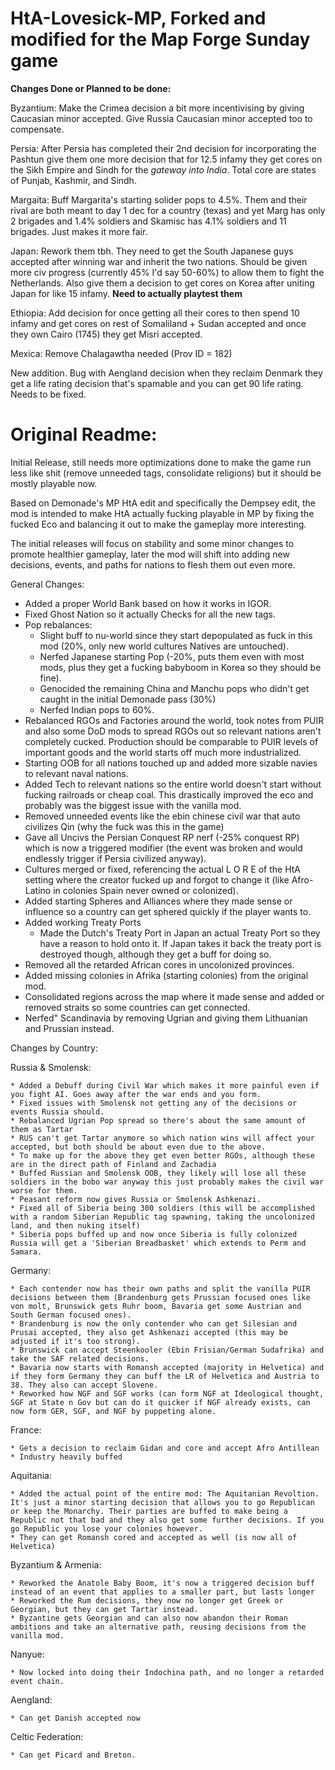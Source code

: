 # HtA-Lovesick-MP, Forked and modified for the Map Forge Sunday game
**Changes Done or Planned to be done:**

Byzantium: Make the Crimea decision a bit more incentivising by giving Caucasian minor accepted. Give Russia Caucasian minor accepted too to compensate.

Persia: After Persia has completed their 2nd decision for incorporating the Pashtun give them one more decision that for 12.5 infamy they get cores on the Sikh Empire and Sindh for the *gateway into India*. 
Total core are states of Punjab, Kashmir, and Sindh. 

Margaita: Buff Margarita's starting solider pops to 4.5%. Them and their rival are both meant to day 1 dec for a country (texas) and yet Marg has only 2 brigades and 1.4% soldiers and Skamisc has 4.1% soldiers and 11 brigades. Just makes it more fair. 

Japan: Rework them tbh. They need to get the South Japanese guys accepted after winning war and inherit the two nations. 
Should be given more civ progress (currently 45% I'd say 50-60%) to allow them to fight the Netherlands. 
Also give them a decision to get cores on Korea after uniting Japan for like 15 infamy. 
**Need to actually playtest them**

Ethiopia: 
Add decision for once getting all their cores to then spend 10 infamy and get cores on rest of Somaliland + Sudan accepted and once they own Cairo (1745) they get Misri accepted. 

Mexica: 
Remove Chalagawtha needed (Prov ID = 182)

New addition. Bug with Aengland decision when they reclaim Denmark they get a life rating decision that's spamable and you can get 90 life rating. Needs to be fixed.


# Original Readme:
Initial Release, still needs more optimizations done to make the game run less like shit (remove unneeded tags, consolidate religions) but it should be mostly playable now.

Based on Demonade's MP HtA edit and specifically the Dempsey edit, the mod is intended to make HtA actually fucking playable in MP by fixing the fucked Eco and balancing it out to make the gameplay more interesting.

The initial releases will focus on stability and some minor changes to promote healthier gameplay, later the mod will shift into adding new decisions, events, and paths for nations to flesh them out even more.

General Changes: 

* Added a proper World Bank based on how it works in IGOR.
* Fixed Ghost Nation so it actually Checks for all the new tags.
* Pop rebalances: 
	* Slight buff to nu-world since they start depopulated as fuck in this mod (20%, only new world cultures Natives are untouched). 
	* Nerfed Japanese starting Pop (-20%, puts them even with most mods, plus they get a fucking babyboom in Korea so they should be fine). 
	* Genocided the remaining China and Manchu pops who didn't get caught in the initial Demonade pass (30%)
	* Nerfed Indian pops to 60%.
* Rebalanced RGOs and Factories around the world, took notes from PUIR and also some DoD mods to spread RGOs out so relevant nations aren't completely cucked. Production should be comparable to PUIR levels of important goods and the world starts off much more industrialized.
* Starting OOB for all nations touched up and added more sizable navies to relevant naval nations.
* Added Tech to relevant nations so the entire world doesn't start without fucking railroads or cheap coal. This drastically improved the eco and probably was the biggest issue with the vanilla mod.
* Removed unneeded events like the ebin chinese civil war that auto civilizes Qin (why the fuck was this in the game)
* Gave all Uncivs the Persian Conquest RP nerf (-25% conquest RP) which is now a triggered modifier (the event was broken and would endlessly trigger if Persia civilized anyway).
* Cultures merged or fixed, referencing the actual L O R E of the HtA setting where the creator fucked up and forgot to change it (like Afro-Latino in colonies Spain never owned or colonized).
* Added starting Spheres and Alliances where they made sense or influence so a country can get sphered quickly if the player wants to.
* Added working Treaty Ports
	* Made the Dutch's Treaty Port in Japan an actual Treaty Port so they have a reason to hold onto it. If Japan takes it back the treaty port is destroyed though, although they get a buff for doing so.
* Removed all the retarded African cores in uncolonized provinces.
* Added missing colonies in Afrika (starting colonies) from the original mod.
* Consolidated regions across the map where it made sense and added or removed straits so some countries can get connected.
* Nerfed" Scandinavia by removing Ugrian and giving them Lithuanian and Prussian instead.


Changes by Country:

Russia & Smolensk:

	* Added a Debuff during Civil War which makes it more painful even if you fight AI. Goes away after the war ends and you form.
	* Fixed issues with Smolensk not getting any of the decisions or events Russia should.
	* Rebalanced Ugrian Pop spread so there's about the same amount of them as Tartar
	* RUS can't get Tartar anymore so which nation wins will affect your accepted, but both should be about even due to the above.
	* To make up for the above they get even better RGOs, although these are in the direct path of Finland and Zachadia
	* Buffed Russian and Smolensk OOB, they likely will lose all these soldiers in the bobo war anyway this just probably makes the civil war worse for them.
	* Peasant reform now gives Russia or Smolensk Ashkenazi.
	* Fixed all of Siberia being 300 soldiers (this will be accomplished with a random Siberian Republic tag spawning, taking the uncolonized land, and then nuking itself) 
	* Siberia pops buffed up and now once Siberia is fully colonized Russia will get a 'Siberian Breadbasket' which extends to Perm and Samara.

Germany:

	* Each contender now has their own paths and split the vanilla PUIR decisions between them (Brandenburg gets Prussian focused ones like von molt, Brunswick gets Ruhr boom, Bavaria get some Austrian and South German focused ones).
	* Brandenburg is now the only contender who can get Silesian and Prusai accepted, they also get Ashkenazi accepted (this may be adjusted if it's too strong).
	* Brunswick can accept Steenkooler (Ebin Frisian/German Sudafrika) and take the SAF related decisions.
	* Bavaria now starts with Romansh accepted (majority in Helvetica) and if they form Germany they can buff the LR of Helvetica and Austria to 38. They also can accept Slovene.
	* Reworked how NGF and SGF works (can form NGF at Ideological thought, SGF at State n Gov but can do it quicker if NGF already exists, can now form GER, SGF, and NGF by puppeting alone.
France:

	* Gets a decision to reclaim Gidan and core and accept Afro Antillean
	* Industry heavily buffed
 
Aquitania:

	* Added the actual point of the entire mod: The Aquitanian Revoltion. It's just a minor starting decision that allows you to go Republican or keep the Monarchy. Their parties are buffed to make being a Republic not that bad and they also get some further decisions. If you go Republic you lose your colonies however.
	* They can get Romansh cored and accepted as well (is now all of Helvetica)
 
Byzantium & Armenia:

	* Reworked the Anatole Baby Boom, it's now a triggered decision buff instead of an event that applies to a smaller part, but lasts longer
	* Reworked the Rum decisions, they now no longer get Greek or Georgian, but they can get Tartar instead.
	* Byzantine gets Georgian and can also now abandon their Roman ambitions and take an alternative path, reusing decisions from the vanilla mod.
 
Nanyue:

	* Now locked into doing their Indochina path, and no longer a retarded event chain.
 
Aengland:

	* Can get Danish accepted now
 
Celtic Federation:

	* Can get Picard and Breton.


